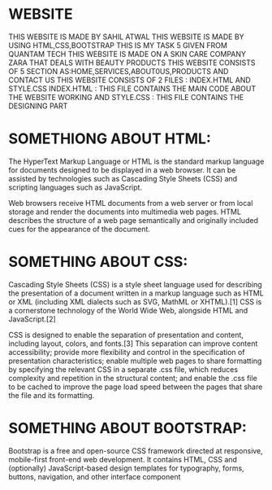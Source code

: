 # WEBSITE
THIS WEBSITE IS MADE BY SAHIL ATWAL
THIS WEBSITE IS MADE BY USING HTML,CSS,BOOTSTRAP
THIS IS MY TASK 5 GIVEN FROM QUANTAM TECH
THIS WEBSITE IS MADE ON A SKIN CARE COMPANY  ZARA THAT DEALS WITH BEAUTY PRODUCTS
THIS WEBSITE CONSISTS OF 5 SECTION AS:HOME,SERVICES,ABOUT0US,PRODUCTS AND CONTACT US
THIS WEBSITE CONSISTS OF 2 FILES : INDEX.HTML AND STYLE.CSS
INDEX.HTML : THIS FILE CONTAINS THE MAIN CODE ABOUT THE WEBSITE WORKING AND STYLE.CSS : THIS FILE CONTAINS THE DESIGNING PART
# SOMETHIONG ABOUT HTML:
The HyperText Markup Language or HTML is the standard markup language for documents designed to be displayed in a web browser. It can be assisted by technologies such as Cascading Style Sheets (CSS) and scripting languages such as JavaScript.

Web browsers receive HTML documents from a web server or from local storage and render the documents into multimedia web pages. HTML describes the structure of a web page semantically and originally included cues for the appearance of the document.

# SOMETHING ABOUT CSS:
Cascading Style Sheets (CSS) is a style sheet language used for describing the presentation of a document written in a markup language such as HTML or XML (including XML dialects such as SVG, MathML or XHTML).[1] CSS is a cornerstone technology of the World Wide Web, alongside HTML and JavaScript.[2]

CSS is designed to enable the separation of presentation and content, including layout, colors, and fonts.[3] This separation can improve content accessibility; provide more flexibility and control in the specification of presentation characteristics; enable multiple web pages to share formatting by specifying the relevant CSS in a separate .css file, which reduces complexity and repetition in the structural content; and enable the .css file to be cached to improve the page load speed between the pages that share the file and its formatting.

# SOMETHING ABOUT BOOTSTRAP:
Bootstrap is a free and open-source CSS framework directed at responsive, mobile-first front-end web development. It contains HTML, CSS and (optionally) JavaScript-based design templates for typography, forms, buttons, navigation, and other interface component
